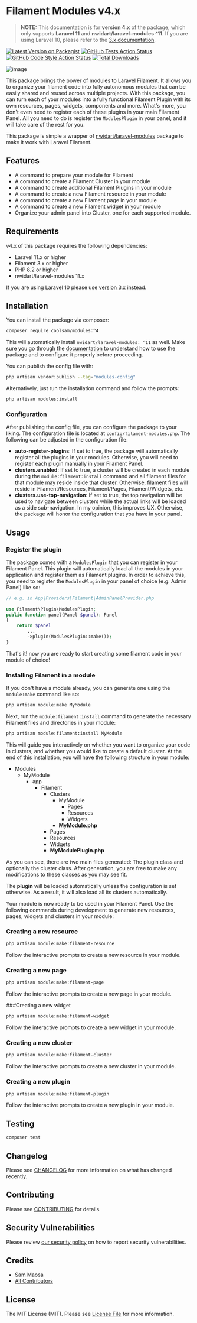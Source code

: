 # Filament Modules v4.x

> **NOTE:** This documentation is for **version 4.x** of the package, which only supports **Laravel 11** and
**nwidart/laravel-modules ^11**. If you are using Laravel 10, please refer to
> the [3.x documentation](https://github.com/savannabits/filament-modules/tree/3.x).

[![Latest Version on Packagist](https://img.shields.io/packagist/v/coolsam/modules.svg?style=flat-square)](https://packagist.org/packages/coolsam/modules)
[![GitHub Tests Action Status](https://img.shields.io/github/actions/workflow/status/savannabits/filament-modules/run-tests.yml?branch=main&label=tests&style=flat-square)](https://github.com/savannabits/filament-modules/actions?query=workflow%3Arun-tests+branch%3Amain)
[![GitHub Code Style Action Status](https://img.shields.io/github/actions/workflow/status/savannabits/filament-modules/fix-php-code-style-issues.yml?branch=main&label=code%20style&style=flat-square)](https://github.com/savannabits/filament-modules/actions?query=workflow%3Afix-php-code-style+branch%3Amain)
[![Total Downloads](https://img.shields.io/packagist/dt/coolsam/modules.svg?style=flat-square)](https://packagist.org/packages/coolsam/modules)

![image](https://github.com/savannabits/filament-modules/assets/5610289/ba191f1d-b5ee-4eb9-9db7-d42a19cc8d38)


This package brings the power of modules to Laravel Filament. It allows you to organize your filament code into fully
autonomous modules that can be easily shared and reused across multiple projects.
With this package, you can turn each of your modules into a fully functional Filament Plugin with its own resources,
pages, widgets, components and more. What's more, you don't even need to register each of these plugins in your main
Filament Panel. All you need to do is register the `ModulesPlugin` in your panel, and it will take care of the rest for
you.

This package is simple a wrapper of [nwidart/laravel-modules](https://docs.laravelmodules.com) package to make it work
with Laravel Filament.

## Features

- A command to prepare your module for Filament
- A command to create a Filament Cluster in your module
- A command to create additional Filament Plugins in your module
- A command to create a new Filament resource in your module
- A command to create a new Filament page in your module
- A command to create a new Filament widget in your module
- Organize your admin panel into Cluster, one for each supported module.

## Requirements

v4.x of this package requires the following dependencies:

- Laravel 11.x or higher
- Filament 3.x or higher
- PHP 8.2 or higher
- nwidart/laravel-modules 11.x

If you are using Laravel 10 please use [version 3.x](https://github.com/savannabits/filament-modules/tree/3.x) instead.

## Installation

You can install the package via composer:

```bash
composer require coolsam/modules:^4
```

This will automatically install `nwidart/laravel-modules: ^11` as well. Make sure you go through
the [documentation](https://laravelmodules.com/docs/v11/introduction) to understand how to use the package and to
configure it properly
before proceeding.

You can publish the config file with:

```bash
php artisan vendor:publish --tag="modules-config"
```

Alternatively, just run the installation command and follow the prompts:

```bash
php artisan modules:install
```

### Configuration

After publishing the config file, you can configure the package to your liking. The configuration file is located
at `config/filament-modules.php`.
The following can be adjusted in the configuration file:

- **auto-register-plugins**: If set to true, the package will automatically register all the plugins in your modules.
  Otherwise, you will need to register each plugin manually in your Filament Panel.
- **clusters.enabled**: If set to true, a cluster will be created in each module during the `module:filament:install`
  command and all filament files for that module may reside inside that cluster. Otherwise, filament files will reside
  in Filament/Resources, Filament/Pages, Filament/Widgets, etc.
- **clusters.use-top-navigation**: If set to true, the top navigation will be used to navigate between clusters while
  the actual links will be loaded as a side sub-navigation. In my opinion, this improves UX. Otherwise, the package will
  honor the configuration that you have in your panel.

## Usage

### Register the plugin

The package comes with a `ModulesPlugin` that you can register in your Filament Panel. This plugin will automatically
load all the modules in your application and register them as Filament plugins.
In order to achieve this, you need to register the `ModulesPlugin` in your panel of choice (e.g. Admin Panel) like so:

```php
// e.g. in App\Providers\Filament\AdminPanelProvider.php
 
use Filament\Plugin\ModulesPlugin;
public function panel(Panel $panel): Panel
{
    return $panel
        ...
        ->plugin(ModulesPlugin::make());
}
```

That's it! now you are ready to start creating some filament code in your module of choice!

### Installing Filament in a module

If you don't have a module already, you can generate one using the `module:make` command like so:

```bash
php artisan module:make MyModule
```

Next, run the `module:filament:install` command to generate the necessary Filament files and directories in your module:

```bash
php artisan module:filament:install MyModule
```

This will guide you interactively on whether you want to organize your code in clusters, and whether you would like to
create a default cluster.
At the end of this installation, you will have the following structure in your module:

- Modules
    - MyModule
        - app
            - Filament
                - Clusters
                    - MyModule
                        - Pages
                        - Resources
                        - Widgets
                    - **MyModule.php**
                - Pages
                - Resources
                - Widgets
                - **MyModulePlugin.php**

As you can see, there are two main files generated: The plugin class and optionally the cluster class. After generation,
you are free to make any modifications to these classes as you may see fit.

The **plugin** will be loaded automatically unless the configuration is set otherwise. As a result, it will also load
all its clusters automatically.

Your module is now ready to be used in your Filament Panel. Use the following commands during development to generate
new resources, pages, widgets and clusters in your module:

### Creating a new resource

```bash
php artisan module:make:filament-resource
```

Follow the interactive prompts to create a new resource in your module.

### Creating a new page

```bash
php artisan module:make:filament-page
```

Follow the interactive prompts to create a new page in your module.

###Creating a new widget

```bash
php artisan module:make:filament-widget
```

Follow the interactive prompts to create a new widget in your module.

### Creating a new cluster

```bash
php artisan module:make:filament-cluster
```

Follow the interactive prompts to create a new cluster in your module.

### Creating a new plugin

```bash
php artisan module:make:filament-plugin
```

Follow the interactive prompts to create a new plugin in your module.

## Testing

```bash
composer test
```

## Changelog

Please see [CHANGELOG](CHANGELOG.md) for more information on what has changed recently.

## Contributing

Please see [CONTRIBUTING](.github/CONTRIBUTING.md) for details.

## Security Vulnerabilities

Please review [our security policy](../../security/policy) on how to report security vulnerabilities.

## Credits

- [Sam Maosa](https://github.com/coolsam726)
- [All Contributors](../../contributors)

## License

The MIT License (MIT). Please see [License File](LICENSE.md) for more information.
